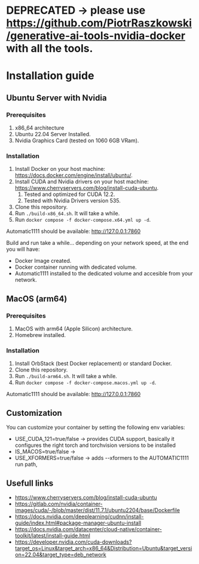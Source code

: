 # DEPRECATED -> please use https://github.com/PiotrRaszkowski/generative-ai-tools-nvidia-docker with all the tools.

# Installation guide

## Ubuntu Server with Nvidia

### Prerequisites
1. x86_64 architecture
1. Ubuntu 22.04 Server Installed.
1. Nvidia Graphics Card (tested on 1060 6GB VRam).

### Installation
1. Install Docker on your host machine: https://docs.docker.com/engine/install/ubuntu/.
1. Install CUDA and Nvidia drivers on your host machine: https://www.cherryservers.com/blog/install-cuda-ubuntu.
    1. Tested and optimized for CUDA 12.2.
    1. Tested with Nvidia Drivers version 535.
1. Clone this repository.
1. Run `./build-x86_64.sh`. It will take a while.
1. Run `docker compose -f docker-compose.x64.yml up -d`.

Automatic1111 should be available: http://127.0.0.1:7860

Build and run take a while... depending on your network speed, at the end you will have:
- Docker Image created.
- Docker container running with dedicated volume.
- Automatic1111 installed to the dedicated volume and accesible from your network.

## MacOS (arm64)

### Prerequisites
1. MacOS with arm64 (Apple Silicon) architecture.
1. Homebrew installed.

### Installation
1. Install OrbStack (best Docker replacement) or standard Docker.
1. Clone this repository.
1. Run `./build-arm64.sh`. It will take a while.
1. Run `docker compose -f docker-compose.macos.yml up -d`.

Automatic1111 should be available: http://127.0.0.1:7860

## Customization
You can customize your container by setting the following env variables:
- USE_CUDA_121=true/false -> provides CUDA support, basically it configures the right torch and torchvision versions to be installed
- IS_MACOS=true/false ->
- USE_XFORMERS=true/false -> adds --xformers to the AUTOMATIC1111 run path,

## Usefull links
- https://www.cherryservers.com/blog/install-cuda-ubuntu
- https://gitlab.com/nvidia/container-images/cuda/-/blob/master/dist/11.7.1/ubuntu2204/base/Dockerfile
- https://docs.nvidia.com/deeplearning/cudnn/install-guide/index.html#package-manager-ubuntu-install
- https://docs.nvidia.com/datacenter/cloud-native/container-toolkit/latest/install-guide.html
- https://developer.nvidia.com/cuda-downloads?target_os=Linux&target_arch=x86_64&Distribution=Ubuntu&target_version=22.04&target_type=deb_network
